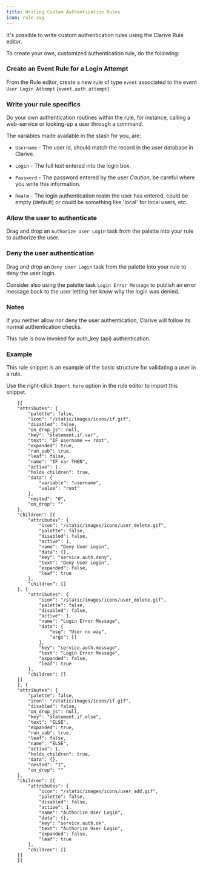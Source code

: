 ```yaml
---
title: Writing Custom Authentication Rules
icon: rule.svg
---
```


It's possible to write custom authentication rules
using the Clarive Rule editor.

To create your own, customized authentication rule,
do the following:


### Create an Event Rule for a Login Attempt

From the Rule editor, create a new rule of type
`event` associated to the event `User Login Attempt`
(`event.auth.attempt`).


### Write your rule specifics

Do your own authentication routines within
the rule, for instance, calling a web-service
or looking-up a user through a command.


The variables made available in the stash for you, are:

- `Username` - The user id, should match the record in the user database in Clarive.

- `Login` - The full text entered into the login box.

- `Password` - The password entered by the user *Caution*, be careful where you write this information.

- `Realm` - The login authentication realm the user has entered, could be empty (default) or could be something like
'local' for local users, etc.


### Allow the user to authenticate

Drag and drop an `Authorize User Login` task from the palette
into your rule to authorize the user.


### Deny the user authentication

Drag and drop an `Deny User Login` task from the palette
into your rule to deny the user login.

Consider also using the palette task `Login Error Message`
to publish an error message back to the user letting her know
why the login was denied.


### Notes

If you neither allow nor deny the user authentication, Clarive will follow its normal authentication checks.

This rule is now invoked for auth_key (api) authentication.


### Example

This rule snippet  is an example of the basic structure for validating a user in a
rule.

Use the right-click `Import here` option in the rule editor to import this snippet.

           
        [{
        "attributes": {
            "palette": false,
            "icon": "/static/images/icons/if.gif",
            "disabled": false,
            "on_drop_js": null,
            "key": "statement.if.var",
            "text": "IF username == root",
            "expanded": true,
            "run_sub": true,
            "leaf": false,
            "name": "IF var THEN",
            "active": 1,
            "holds_children": true,
            "data": {
                "variable": "username",
                "value": "root"
            },
            "nested": "0",
            "on_drop": ""
        },
        "children": [{
            "attributes": {
                "icon": "/static/images/icons/user_delete.gif",
                "palette": false,
                "disabled": false,
                "active": 1,
                "name": "Deny User Login",
                "data": {},
                "key": "service.auth.deny",
                "text": "Deny User Login",
                "expanded": false,
                "leaf": true
            },
            "children": []
        }, {
            "attributes": {
                "icon": "/static/images/icons/user_delete.gif",
                "palette": false,
                "disabled": false,
                "active": 1,
                "name": "Login Error Message",
                "data": {
                    "msg": "User no way",
                    "args": []
                },
                "key": "service.auth.message",
                "text": "Login Error Message",
                "expanded": false,
                "leaf": true
            },
            "children": []
        }]
        }, {
        "attributes": {
            "palette": false,
            "icon": "/static/images/icons/if.gif",
            "disabled": false,
            "on_drop_js": null,
            "key": "statement.if.else",
            "text": "ELSE",
            "expanded": true,
            "run_sub": true,
            "leaf": false,
            "name": "ELSE",
            "active": 1,
            "holds_children": true,
            "data": {},
            "nested": "1",
            "on_drop": ""
        },
        "children": [{
            "attributes": {
                "icon": "/static/images/icons/user_add.gif",
                "palette": false,
                "disabled": false,
                "active": 1,
                "name": "Authorize User Login",
                "data": {},
                "key": "service.auth.ok",
                "text": "Authorize User Login",
                "expanded": false,
                "leaf": true
            },
            "children": []
        }]
        }]



   

